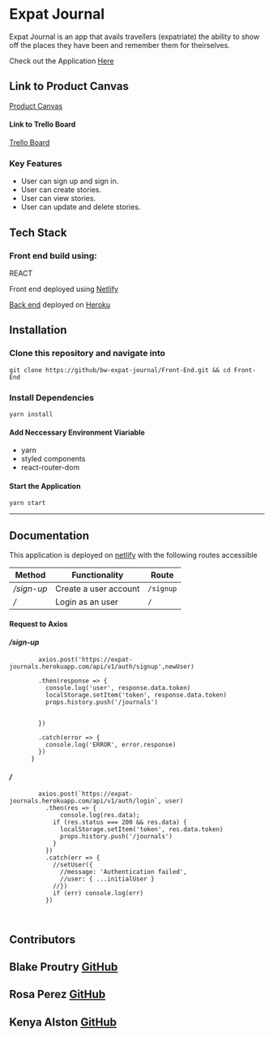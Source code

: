 # Expat Journal

Expat Journal is an app that avails travellers (expatriate) the ability to show off the places they have been and remember them for theirselves.

Check out the Application [Here](https://expatjournal.netlify.com/)


## Link to Product Canvas 
[Product Canvas](https://docs.google.com/document/d/1EGGg6r0eoXauKAv70OptMaCKRBlZm1BM_5miGzqpHQI/edit?usp=sharing)

#### Link to Trello Board
[Trello Board](https://trello.com/expatjournal/home)

### Key Features

- User can sign up and sign in.
- User can create stories.
- User can view stories.
- User can update and delete stories.

## Tech Stack

### Front end build using: 
 REACT

 Front end deployed using [Netlify](https://www.netlify.com/)

 [Back end](https://github.com/bw-expat-journal/Back-End) deployed on [Heroku](https://expat-journals.herokuapp.com/)

## Installation

### Clone this repository and navigate into

`git clone https://github/bw-expat-journal/Front-End.git && cd Front-End`

### Install Dependencies

`yarn install`

#### Add Neccessary Environment Viariable

- yarn
- styled components
- react-router-dom

#### Start the Application

`yarn start`

---

## Documentation 

This application is deployed on [netlify](https://expatjournal.netlify.com/) with the following routes accessible

| Method                              | Functionality                                                                                 | Route                    |
| ----------------------------------- | --------------------------------------------------------------------------------------------- | ---------------------------- |
|  _/sign-up_                | Create a user account                                                                         | `/signup`         |
|  _/_                  | Login as an user                                                                                  | `/`          |

#### Request to Axios

#### _/sign-up_

```  const registerUser = (newUser) => {
        axios.post('https://expat-journals.herokuapp.com/api/v1/auth/signup',newUser)
  
        .then(response => {
          console.log('user', response.data.token)
          localStorage.setItem('token', response.data.token)
          props.history.push('/journals')

          
        })
  
        .catch(error => {
          console.log('ERROR', error.response)
        })
      } 
```
      
####  _/_ 

```     // add heruko api link here:
        axios.post(`https://expat-journals.herokuapp.com/api/v1/auth/login`, user)
          .then(res => {
              console.log(res.data);
            if (res.status === 200 && res.data) {
              localStorage.setItem('token', res.data.token)
              props.history.push('/journals')
            }
          })
          .catch(err => {
            //setUser({
              //message: 'Authentication failed',
              //user: { ...initialUser }
            //})
            if (err) console.log(err)
          })
      
        
 ```
 
 ## Contributors
 
 ## Blake Proutry [GitHub](https://github.com/Prouty89)
  
 ## Rosa Perez [GitHub](https://github.com/paintedlbird7)
 
 ## Kenya Alston [GitHub](https://github.com/Kenya-a)
    
